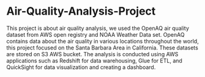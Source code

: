 # Air-Quality-Analysis-Project
This project is about air quality analysis, we used the OpenAQ air quality dataset from AWS open registry and NOAA Weather Data set. OpenAQ contains data about the air quality in various locations throughout the world, this project focused on the Santa Barbara Area in California. These datasets are stored on S3 AWS bucket. The analysis is conducted using AWS applications such as Redshift for data warehousing,  Glue for ETL, and QuickSight for data visualization and creating a dashboard.
